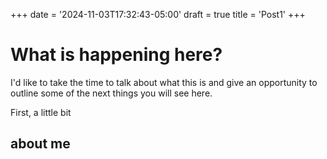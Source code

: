 +++
date = '2024-11-03T17:32:43-05:00'
draft = true
title = 'Post1'
+++

# What is happening here?

I'd like to take the time to talk about what this is and give an opportunity to outline some of the next things you will see here. 

First, a little bit

## about me
